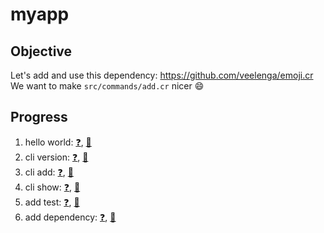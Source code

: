 # myapp

## Objective

Let's add and use this dependency: https://github.com/veelenga/emoji.cr
We want to make `src/commands/add.cr` nicer :smile:

## Progress

1. hello world: [:question:](https://github.com/SiegfriedEhret/coder-avec-crystal-pour-ne-pas-perdre-la-boule/releases/tag/part-01-before), [:tada:](https://github.com/SiegfriedEhret/coder-avec-crystal-pour-ne-pas-perdre-la-boule/releases/tag/part-01-after)
2. cli version: [:question:](https://github.com/SiegfriedEhret/coder-avec-crystal-pour-ne-pas-perdre-la-boule/releases/tag/part-02-before), [:tada:](https://github.com/SiegfriedEhret/coder-avec-crystal-pour-ne-pas-perdre-la-boule/releases/tag/part-02-after)
3. cli add: [:question:](https://github.com/SiegfriedEhret/coder-avec-crystal-pour-ne-pas-perdre-la-boule/releases/tag/part-03-before), [:tada:](https://github.com/SiegfriedEhret/coder-avec-crystal-pour-ne-pas-perdre-la-boule/releases/tag/part-03-after)
4. cli show: [:question:](https://github.com/SiegfriedEhret/coder-avec-crystal-pour-ne-pas-perdre-la-boule/releases/tag/part-04-before), [:tada:](https://github.com/SiegfriedEhret/coder-avec-crystal-pour-ne-pas-perdre-la-boule/releases/tag/part-04-after)
5. add test: [:question:](https://github.com/SiegfriedEhret/coder-avec-crystal-pour-ne-pas-perdre-la-boule/releases/tag/part-05-before), [:tada:](https://github.com/SiegfriedEhret/coder-avec-crystal-pour-ne-pas-perdre-la-boule/releases/tag/part-05-after)
6. add dependency: [:question:](https://github.com/SiegfriedEhret/coder-avec-crystal-pour-ne-pas-perdre-la-boule/releases/tag/part-06-before), [:tada:](https://github.com/SiegfriedEhret/coder-avec-crystal-pour-ne-pas-perdre-la-boule/releases/tag/part-06-after)
